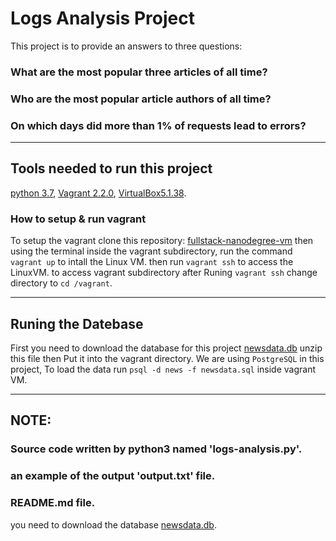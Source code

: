 # Logs Analysis Project

  This project is to provide an answers to three questions:
### What are the most popular three articles of all time?
### Who are the most popular article authors of all time?
### On which days did more than 1% of requests lead to errors?

---
## Tools needed to run this project
  [python 3.7](https://www.python.org/downloads/), [Vagrant 2.2.0](https://www.vagrantup.com/), [VirtualBox5.1.38](https://www.virtualbox.org/).

### How to setup & run vagrant
  To setup the vagrant clone this repository: [fullstack-nanodegree-vm](https://github.com/udacity/fullstack-nanodegree-vm)
  then using the terminal inside the vagrant subdirectory, run the command `vagrant up` to intall the Linux VM.
  then run `vagrant ssh` to access the LinuxVM.
  to access vagrant subdirectory after Runing `vagrant ssh` change directory to `cd /vagrant`.

---
## Runing the Datebase
  First you need to download the database for this project [newsdata.db](https://d17h27t6h515a5.cloudfront.net/topher/2016/August/57b5f748_newsdata/newsdata.zip) unzip this file then Put it into the vagrant directory.
  We are using `PostgreSQL` in this project, To load the data run `psql -d news -f newsdata.sql` inside vagrant VM.


---
## **NOTE:**
### Source code written by python3 named 'logs-analysis.py'.
### an example of the output 'output.txt' file.
### README.md file.
you need to download the database [newsdata.db](https://d17h27t6h515a5.cloudfront.net/topher/2016/August/57b5f748_newsdata/newsdata.zip).
